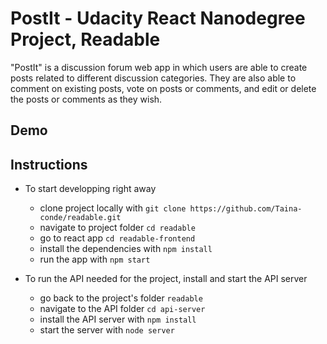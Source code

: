# PostIt - Udacity React Nanodegree Project, Readable

"PostIt" is a discussion forum web app in which users are able to create posts related to different discussion categories. They are also able to comment on existing posts, vote on posts or comments, and edit or delete the posts or comments as they wish.  

## Demo



## Instructions
* To start developping right away
  - clone project locally with `git clone https://github.com/Taina-conde/readable.git`
  - navigate to project folder `cd readable`
  - go to react app `cd readable-frontend`
  - install the dependencies with `npm install`
  - run the app with `npm start`

* To run the API needed for the project, install and start the API server 
    - go back to the project's folder `readable`
    - navigate to the API folder `cd api-server`
    - install the API server with `npm install`
    - start the server with `node server`



 
